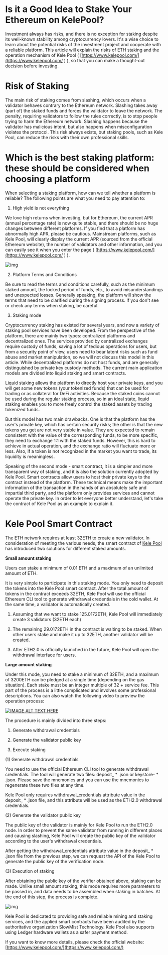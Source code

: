# Is it a Good Idea to Stake Your Ethereum on KelePool?

Investment always has risks, and there is no exception for staking despite its well-known stability among cryptocurrency lovers. It's a wise choice to learn about the potential risks of the investment project and cooperate with a reliable platform. This article will explain the risks of ETH staking and the operation mechanism of Kele Pool ( [https://www.kelepool.com/](https://www.kelepool.com/ ) ), so that you can make a thought-out decision before investing.

# Risk of Staking

The main risk of staking comes from slashing, which occurs when a validator behaves contrary to the Ethereum network. Slashing takes away (part of) the staked funds and forces the validator to leave the network. The penalty, requiring validators to follow the rules correctly, is to stop people trying to harm the Ethereum network. Slashing happens because the validator has malicious intent, but also happens when misconfiguration violates the protocol. This risk always exists, but staking pools, such as Kele Pool, can reduce the risks with their own professional skills.

# Which is the best staking platform: these should be considered when choosing a platform

When selecting a staking platform, how can we tell whether a platform is reliable? The following points are what you need to pay attention to:

1. High yield is not everything

We love high returns when investing, but for Ethereum, the current APR (annual percentage rate) is now quite stable, and there should be no huge changes between different platforms. If you find that a platform has abnormally high APR, please be cautious. Mainstream platforms, such as Kele Pool, will clearly display the current APR (sourced from the official Ethereum website), the number of validators and other information, and you can easily see it when you enter the page ( [https://www.kelepool.com/](https://www.kelepool.com/ ) ).

![img](https://miro.medium.com/max/1400/0*YhHdISs9apTQd8-Y)

2. Platform Terms and Conditions

Be sure to read the terms and conditions carefully, such as the minimum staked amount, the locked period of funds, etc., to avoid misunderstandings and unexpected losses. Generally speaking, the platform will show the terms that need to be clarified during the signing process. If you don't see or check any terms when staking, be careful.

3. Staking mode

Cryptocurrency staking has existed for several years, and now a variety of staking pool services have been developed. From the perspective of the platform, there are mainly two types: centralized platforms and decentralized ones. The services provided by centralized exchanges require custody of funds, saving a lot of tedious operations for users, but from a security point of view, users need to bear latent risks such as fund abuse and market manipulation, so we will not discuss this model in this article. While decentralized platforms do not host funds, and are generally distinguished by private key custody methods. The current main application models are divided into liquid staking and smart contracts.

Liquid staking allows the platform to directly host your private keys, and you will get some new tokens (your tokenized funds) that can be used for trading or as collateral for DeFi activities. Because the staked coins cannot be used during the regular staking process,  so in an ideal state, liquid staking enables you to more freely control the staked assets by trading tokenized funds. 

But this model has two main drawbacks. One is that the platform has the user's private key, which has certain security risks; the other is that the new tokens you get are not very stable in value. They are expected to remain consistent with the value of the corresponding funds, to be more specific, they need to exchange 1:1 with the staked funds. However, this is hard to achieve in actual operation, and the exchange ratio will fluctuate more or less. Also, if a token is not recognized in the market you want to trade, its liquidity is meaningless.

Speaking of the second mode - smart contract, it is a simpler and more transparent way of staking, and it is also the solution currently adopted by Kele Pool. Smart contracts allow users to host their private keys to the contract instead of the platform. These technical means make the important information of the transaction in the hands of an absolutely safe and impartial third party, and the platform only provides services and cannot operate the private key. In order to let everyone better understand, let's take the contract of Kele Pool as an example to explain it.

# Kele Pool Smart Contract

The ETH network requires at least 32ETH to create a new validator. In consideration of meeting the various needs, the smart contract of [Kele Pool](https://www.kelepool.com/) has introduced two solutions for different staked amounts.

**Small amount staking**

Users can stake a minimum of 0.01 ETH and a maximum of an unlimited amount of ETH.

It is very simple to participate in this staking mode. You only need to deposit the tokens into the Kele Pool smart contract. After the total amount of tokens in the contract exceeds 32ETH, Kele Pool will use the official Ethereum CLI tool to generate withdrawal credentials in the cold wallet. At the same time, a validator is automatically created.  

1. Assuming that we want to stake 125.0172ETH, Kele Pool will immediately create 3 validators (32ETH each)

2. The remaining 29.0172ETH in the contract is waiting to be staked. When other users stake and make it up to 32ETH, another validator will be created.

3. After ETH2.0 is officially launched in the future, Kele Pool will open the withdrawal interface for users.

**Large amount staking**

Under this mode, you need to stake a minimum of 32ETH, and a maximum of 3200ETH can be pledged at a single time (depending on the gas situation). Each stake must be an integer multiple of 32 + service fee. This part of the process is a little complicated and involves some professional descriptions. You can also watch the following video to preview the operation process:

[![IMAGE ALT TEXT HERE](https://img.youtube.com/vi/SjnBYNFEv5s/maxresdefault.jpg)](https://youtu.be/SjnBYNFEv5s)

The procedure is mainly divided into three steps:

1. Generate withdrawal credentials

2. Generate the validator public key

3. Execute staking

(1) Generate withdrawal credentials

You need to use the official Ethereum CLI tool to generate withdrawal credentials. The tool will generate two files: deposit_ * .json or keystore- * .json. Please save the mnemonics and you can use the mnemonics to regenerate these two files at any time. 

Kele Pool only requires withdrawal_credentials attribute value in the deposit_ * .json file, and this attribute will be used as the ETH2.0 withdrawal credentials.  

(2) Generate the validator public key

The public key of the validator is mainly for Kele Pool to run the ETH2.0 node. In order to prevent the same validator from running in different places and causing slashing, Kele Pool will create the public key of the validator according to the user's withdrawal credentials. 

After getting the withdrawal_credentials attribute value in the deposit_ * .json file from the previous step, we can request the API of the Kele Pool to generate the public key of the verification node.

(3) Execution of staking

After obtaining the public key of the verifier obtained above, staking can be made. Unlike small amount staking, this mode requires more parameters to be passed in, and data needs to be assembled when staking in batches. At the end of this step, the process is complete.

![img](https://miro.medium.com/max/1400/1*zXA1o3RVqtsxMcaUyh9lvg.png)

Kele Pool is dedicated to providing safe and reliable mining and staking services, and the applied smart contracts have been audited by the authoritative organization SlowMist Technology. Kele Pool also supports using Ledger hardware wallets as a safer payment method.

If you want to know more details, please check the official website: [https://www.kelepool.com/](https://www.kelepool.com/)
